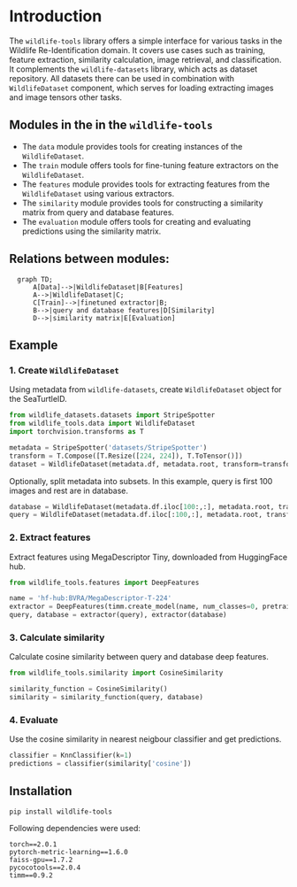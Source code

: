 # Introduction
The `wildlife-tools` library offers a simple interface for various tasks in the Wildlife Re-Identification domain. It covers use cases such as training, feature extraction, similarity calculation, image retrieval, and classification. It complements the `wildlife-datasets` library, which acts as dataset repository. All datasets there can be used in combination with `WildlifeDataset` component, which serves for loading extracting images and image tensors other tasks. 


## Modules in the in the `wildlife-tools`

- The `data` module provides tools for creating instances of the `WildlifeDataset`.
- The `train` module offers tools for fine-tuning feature extractors on the `WildlifeDataset`.
- The `features` module provides tools for extracting features from the `WildlifeDataset` using various extractors.
- The `similarity` module provides tools for constructing a similarity matrix from query and database features.
- The `evaluation` module offers tools for creating and evaluating predictions using the similarity matrix.



## Relations between modules:

```mermaid
  graph TD;
      A[Data]-->|WildlifeDataset|B[Features]
      A-->|WildlifeDataset|C;
      C[Train]-->|finetuned extractor|B;
      B-->|query and database features|D[Similarity]
      D-->|similarity matrix|E[Evaluation]
```



## Example
### 1. Create `WildlifeDataset` 
Using metadata from `wildlife-datasets`, create `WildlifeDataset` object for the SeaTurtleID.

```Python
from wildlife_datasets.datasets import StripeSpotter
from wildlife_tools.data import WildlifeDataset
import torchvision.transforms as T

metadata = StripeSpotter('datasets/StripeSpotter')
transform = T.Compose([T.Resize([224, 224]), T.ToTensor()])
dataset = WildlifeDataset(metadata.df, metadata.root, transform=transform)
```

Optionally, split metadata into subsets. In this example, query is first 100 images and rest are in database.

```Python
database = WildlifeDataset(metadata.df.iloc[100:,:], metadata.root, transform=transform)
query = WildlifeDataset(metadata.df.iloc[:100,:], metadata.root, transform=transform)
```

### 2. Extract features
Extract features using MegaDescriptor Tiny, downloaded from HuggingFace hub.

```Python
from wildlife_tools.features import DeepFeatures

name = 'hf-hub:BVRA/MegaDescriptor-T-224'
extractor = DeepFeatures(timm.create_model(name, num_classes=0, pretrained=True))
query, database = extractor(query), extractor(database)
```

### 3. Calculate similarity
Calculate cosine similarity between query and database deep features.

```Python
from wildlife_tools.similarity import CosineSimilarity

similarity_function = CosineSimilarity()
similarity = similarity_function(query, database)
```


### 4. Evaluate
Use the cosine similarity in nearest neigbour classifier and get predictions.

```Python
classifier = KnnClassifier(k=1)
predictions = classifier(similarity['cosine'])
```





## Installation

```shell
pip install wildlife-tools
```


Following dependencies were used:

```
torch==2.0.1
pytorch-metric-learning==1.6.0
faiss-gpu==1.7.2
pycocotools==2.0.4
timm==0.9.2
```
